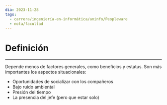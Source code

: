 ```yaml
---
dia: 2023-11-28
tags:
  - carrera/ingeniería-en-informática/aninfo/Peopleware
  - nota/facultad
---
```

# Definición
---
Depende menos de factores generales, como beneficios y estatus. Son más importantes los aspectos situacionales:
* Oportunidades de socializar con los compañeros
* Bajo ruido ambiental
* Presión del tiempo
* La presencia del jefe (pero que estar solo)